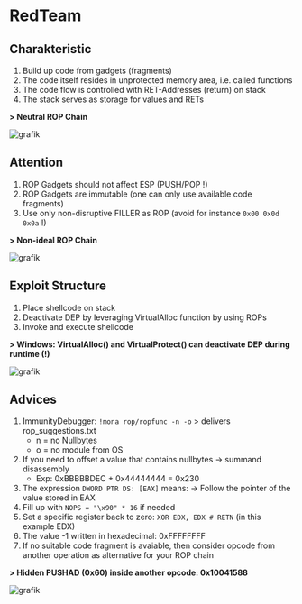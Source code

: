 # RedTeam

## Charakteristic
1. Build up code from gadgets (fragments)
2. The code itself resides in unprotected memory area, i.e. called functions 
3. The code flow is controlled with RET-Addresses (return) on stack
4. The stack serves as storage for values and RETs 

**> Neutral ROP Chain**

![grafik](https://user-images.githubusercontent.com/84674087/132259755-bbdcca99-2e4b-47c0-8bf5-24ccb773c77e.png)


## Attention
1. ROP Gadgets should not affect ESP (PUSH/POP !)
2. ROP Gadgets are immutable (one can only use available code fragments)
3. Use only non-disruptive FILLER as ROP (avoid for instance `0x00 0x0d 0x0a` !)

**> Non-ideal ROP Chain**

![grafik](https://user-images.githubusercontent.com/84674087/132259625-bb507432-e389-4187-a3c3-e868858cdbe5.png)



## Exploit Structure
1. Place shellcode on stack
2. Deactivate DEP by leveraging VirtualAlloc function by using ROPs
3. Invoke and execute shellcode

**> Windows: VirtualAlloc() and VirtualProtect() can deactivate DEP during runtime (!)**

![grafik](https://user-images.githubusercontent.com/84674087/132259515-7b673d06-8373-4a81-8c08-b19ef776f13b.png)


## Advices
1. ImmunityDebugger: `!mona rop/ropfunc -n -o` > delivers rop_suggestions.txt
    - n = no Nullbytes
    - o = no module from OS
2. If you need to offset a value that contains nullbytes -> summand disassembly 
    - Exp: 0xBBBBBDEC + 0x44444444 = 0x230
3. The expression `DWORD PTR DS: [EAX]` means: -> Follow the pointer of the value stored in EAX
4. Fill up with `NOPS = "\x90" * 16` if needed
5. Set a specific register back to zero: `XOR EDX, EDX # RETN` (in this example EDX)
6. The value -1 written in hexadecimal: 0xFFFFFFFF
7. If no suitable code fragment is avaiable, then consider opcode from another operation as alternative for your ROP chain

**> Hidden PUSHAD (0x60) inside another opcode: 0x10041588**

![grafik](https://user-images.githubusercontent.com/84674087/132259454-f751e93f-b991-45e3-b6e4-508b933ee4cb.png)

